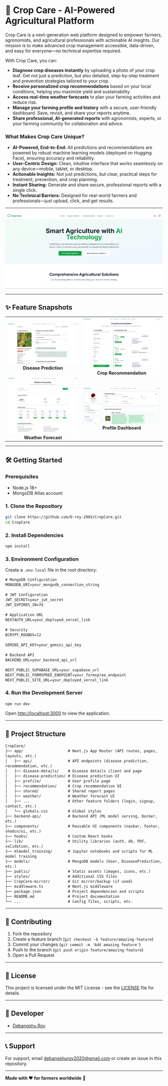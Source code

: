 # 🌾 Crop Care - AI-Powered Agricultural Platform

Crop Care is a next-generation web platform designed to empower farmers, agronomists, and agricultural professionals with actionable AI insights. Our mission is to make advanced crop management accessible, data-driven, and easy for everyone—no technical expertise required.

With Crop Care, you can:
- **Diagnose crop diseases instantly** by uploading a photo of your crop leaf. Get not just a prediction, but also detailed, step-by-step treatment and prevention strategies tailored to your crop.
- **Receive personalized crop recommendations** based on your local conditions, helping you maximize yield and sustainability.
- **Access real-time weather forecasts** to plan your farming activities and reduce risk.
- **Manage your farming profile and history** with a secure, user-friendly dashboard. Save, revisit, and share your reports anytime.
- **Share professional, AI-generated reports** with agronomists, experts, or your farming community for collaboration and advice.

### What Makes Crop Care Unique?
- **AI-Powered, End-to-End:** All predictions and recommendations are powered by robust machine learning models (deployed on Hugging Face), ensuring accuracy and reliability.
- **User-Centric Design:** Clean, intuitive interface that works seamlessly on any device—mobile, tablet, or desktop.
- **Actionable Insights:** Not just predictions, but clear, practical steps for treatment, prevention, and crop planning.
- **Instant Sharing:** Generate and share secure, professional reports with a single click.
- **No Technical Barriers:** Designed for real-world farmers and professionals—just upload, click, and get results.

---

![Landing Page](public/landing.png)

---

## ✨ Feature Snapshots

<table>
  <tr>
    <td align="center"><img src="public/disease_pred.png" alt="Disease Prediction" width="350"/><br/><b>Disease Prediction</b></td>
    <td align="center"><img src="public/recommendation.png" alt="Crop Recommendation" width="350"/><br/><b>Crop Recommendation</b></td>
  </tr>
  <tr>
    <td align="center"><img src="public/weather.png" alt="Weather Forecast" width="350"/><br/><b>Weather Forecast</b></td>
    <td align="center"><img src="public/profile.png" alt="Profile Dashboard" width="350"/><br/><b>Profile Dashboard</b></td>
  </tr>
</table>

---

## 🛠️ Getting Started

### Prerequisites
- Node.js 18+
- MongoDB Atlas account

### 1. Clone the Repository
```bash
git clone https://github.com/D-roy-2003/CropCare.git
cd CropCare
```

### 2. Install Dependencies
```bash
npm install
```

### 3. Environment Configuration
Create a `.env.local` file in the root directory:

```env
# MongoDB Configuration
MONGODB_URI=your_mongodb_connection_string

# JWT Configuration
JWT_SECRET=your_jwt_secret
JWT_EXPIRES_IN=7d

# Application URL
NEXTAUTH_URL=your_deployed_vercel_link

# Security
BCRYPT_ROUNDS=12

GEMINI_API_KEY=your_gemini_api_key

# Backend API
BACKEND_URL=your_backend_api_url

NEXT_PUBLIC_SUPABASE_URL=your_supabase_url
NEXT_PUBLIC_FORMSPREE_ENDPOINT=your_formspree_endpoint
NEXT_PUBLIC_SITE_URL=your_deployed_vercel_link
```

### 4. Run the Development Server
```bash
npm run dev
```

Open [http://localhost:3000](http://localhost:3000) to view the application.

---

## 📁 Project Structure

```plaintext
CropCare/
├── app/                    # Next.js App Router (API routes, pages, layouts, etc.)
│   ├── api/                # API endpoints (disease prediction, recommendation, etc.)
│   ├── disease-details/    # Disease details client and page
│   ├── disease-prediction/ # Disease prediction UI
│   ├── profile/            # User profile page
│   ├── recommendation/     # Crop recommendation UI
│   ├── shared/             # Shared report pages
│   ├── weather/            # Weather forecast UI
│   ├── ...                 # Other feature folders (login, signup, contact, etc.)
│   └── globals.css         # Global styles
├── backend-api/            # Backend API (ML model serving, Docker, etc.)
├── components/             # Reusable UI components (navbar, footer, shadcn/ui, etc.)
├── hooks/                  # Custom React hooks
├── lib/                    # Utility libraries (auth, db, PDF, validation, etc.)
├── mlmodel_training/       # Jupyter notebooks and scripts for ML model training
├── models/                 # MongoDB models (User, DiseasePrediction, etc.)
├── public/                 # Static assets (images, icons, etc.)
├── styles/                 # Additional CSS files
├── CropCare-mirror/        # Git mirror/backup (if used)
├── middleware.ts           # Next.js middleware
├── package.json            # Project dependencies and scripts
├── README.md               # Project documentation
└── ...                     # Config files, scripts, etc.
```

---

## 🤝 Contributing

1. Fork the repository
2. Create a feature branch (`git checkout -b feature/amazing-feature`)
3. Commit your changes (`git commit -m 'Add amazing feature'`)
4. Push to the branch (`git push origin feature/amazing-feature`)
5. Open a Pull Request

---

## 📝 License

This project is licensed under the MIT License - see the [LICENSE](LICENSE) file for details.

---

## 👤 Developer

- [Debangshu Roy](https://github.com/D-roy-2003)

---

## 📞 Support

For support, email debangshuroy2020@gmail.com or create an issue in this repository.

---

**Made with ❤️ for farmers worldwide** 🌾
